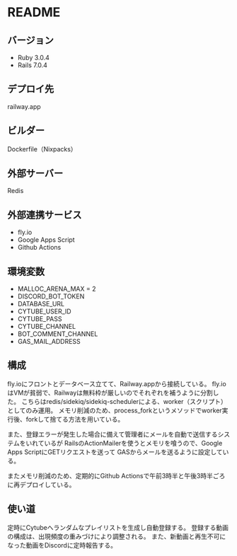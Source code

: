 # README

## バージョン
- Ruby 3.0.4
- Rails 7.0.4

## デプロイ先
railway.app

## ビルダー
Dockerfile（Nixpacks）

## 外部サーバー
Redis

## 外部連携サービス
- fly.io
- Google Apps Script
- Github Actions

## 環境変数
- MALLOC_ARENA_MAX = 2
- DISCORD_BOT_TOKEN
- DATABASE_URL
- CYTUBE_USER_ID
- CYTUBE_PASS
- CYTUBE_CHANNEL
- BOT_COMMENT_CHANNEL
- GAS_MAIL_ADDRESS

## 構成
fly.ioにフロントとデータベース立てて、Railway.appから接続している。
fly.ioはVMが貧弱で、Railwayは無料枠が厳しいのでそれぞれを補うように分割した。
こちらはredis/sidekiq/sidekiq-schedulerによる、worker（スクリプト）としてのみ運用。
メモリ削減のため、process_forkというメソッドでworker実行後、forkして捨てる方法を用いている。

また、登録エラーが発生した場合に備えて管理者にメールを自動で送信するシステムをいれているが
RailsのActionMailerを使うとメモリを喰うので、Google Apps ScriptにGETリクエストを送って
GASからメールを送るように設定している。

またメモリ削減のため、定期的にGithub Actionsで午前3時半と午後3時半ごろに再デプロイしている。

## 使い道
定時にCytubeへランダムなプレイリストを生成し自動登録する。
登録する動画の構成は、出現頻度の重みづけにより調整される。
また、新動画と再生不可になった動画をDiscordに定時報告する。
